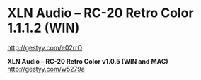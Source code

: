 # **XLN Audio – RC-20 Retro Color 1.1.1.2 (WIN)**

http://gestyy.com/e02rrO

**XLN Audio – RC-20 Retro Color v1.0.5 (WIN and MAC)**
http://gestyy.com/w5279a

